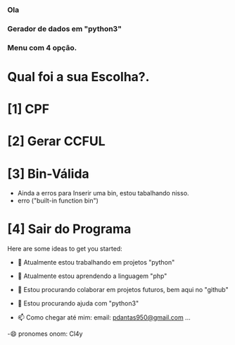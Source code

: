 ### Ola 

### Gerador de dados em "python3"  

### Menu com 4 opção.
# Qual foi a sua Escolha?.
# [1] CPF
# [2] Gerar CCFUL
# [3] Bin-Válida
 - Ainda a erros para Inserir uma bin, estou tabalhando nisso.
 - erro ("built-in function bin")
# [4] Sair do Programa


Here are some ideas to get you started:

- 🔭 Atualmente estou trabalhando em projetos "python"

- 🌱 Atualmente estou aprendendo a linguagem "php"

- 👯 Estou procurando colaborar em projetos futuros, bem aqui no "github"

- 🤔 Estou procurando ajuda com "python3"

- 📫 Como chegar até mim:
email: pdantas950@gmail.com ...

-😄 pronomes onom:
Cl4y
